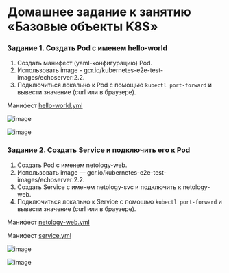 # Домашнее задание к занятию «Базовые объекты K8S»

### Задание 1. Создать Pod с именем hello-world

1. Создать манифест (yaml-конфигурацию) Pod.
2. Использовать image - gcr.io/kubernetes-e2e-test-images/echoserver:2.2.
3. Подключиться локально к Pod с помощью `kubectl port-forward` и вывести значение (curl или в браузере).

Манифест [hello-world.yml](hello-world.yml)

![image](https://github.com/mingaliev-e/devops-netology/assets/111060072/58c935a6-aa5f-4d60-8cd6-c366bc20a599)

![image](https://github.com/mingaliev-e/devops-netology/assets/111060072/557b6721-576f-48bb-b34f-1ced06069246)

### Задание 2. Создать Service и подключить его к Pod

1. Создать Pod с именем netology-web.
2. Использовать image — gcr.io/kubernetes-e2e-test-images/echoserver:2.2.
3. Создать Service с именем netology-svc и подключить к netology-web.
4. Подключиться локально к Service с помощью `kubectl port-forward` и вывести значение (curl или в браузере).

Манифест [netology-web.yml](netology-web.yml)

Манифест [service.yml](service.yml)

![image](https://github.com/mingaliev-e/devops-netology/assets/111060072/ecca6da3-2960-4a88-9471-809c131cd369)

![image](https://github.com/mingaliev-e/devops-netology/assets/111060072/4b338677-68fe-4f17-ad7c-6f73fc6a6085)



